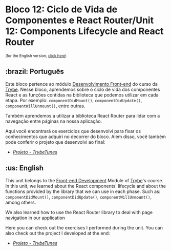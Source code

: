 # Bloco 12: Ciclo de Vida de Componentes e React Router/Unit 12: Components Lifecycle and React Router
<small>(for the English version, <a href="#en">click here</a>)</small>
<h2>:brazil: Português</h2>
<p>Este bloco pertence ao módulo <a href="https://github.com/raphaelalmeidamartins/trybe_exercicios/tree/main/2_Desenvolvimento-Front-end" rel="prev">Desenvolvimento Front-end</a> do curso da <a href="https://www.betrybe.com/">Trybe</a>. Nesse bloco, aprendemos sobre o ciclo de vida dos componentes React e as funções contidas na biblioteca que podemos utilizar em cada etapa. Por exemplo: <code>componentDidMount()</code>, <code>componentDidUpdate()</code>, <code>componentWillUnmount()</code>, entre outras.</p>
<p>Também aprendemos a utilizar a biblioteca React Router para lidar com a navegação entre páginas na nossa aplicação.</p>
<p>Aqui você encontrará os exercícios que desenvolvi para fixar os conhecimentos que adquiri no decorrer do bloco. Além disso, você também pode conferir o projeto que desenvolvi ao final:</p>

- _[Projeto - TrybeTunes](https://github.com/raphaelalmeidamartins/trybetunes)_

<h2 id="en">:us: English</h2>
<p>This unit belongs to the <a href="https://github.com/raphaelalmeidamartins/trybe_exercicios/tree/main/2_Desenvolvimento-Front-end">Front-end Development</a> Module of <a href="https://www.betrybe.com/">Trybe</a>'s course. In this unit, we learned about the React components' lifecycle and about the functions provided by the library that we can use in each phase. Such as: <code>componentDidMount()</code>, <code>componentDidUpdate()</code>, <code>componentWillUnmount()</code>, among others.</p>
<p>We also learned how to use the React Router library to deal with page navigation in our application</p>
<p>Here you can check out the exercises I performed during the unit. You can also check out the project I developed at the end:</p>

- _[Projeto - TrybeTunes](https://github.com/raphaelalmeidamartins/trybetunes)_
